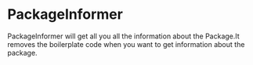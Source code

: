 # PackageInformer
PackageInformer will get all you all the information about the Package.It removes the boilerplate code when you want to get information about the package.

